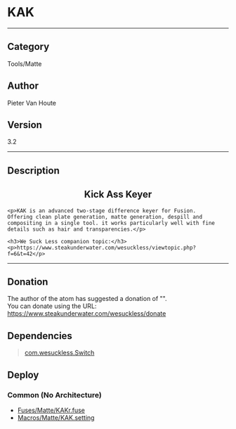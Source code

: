 # KAK
___

## Category
Tools/Matte

## Author
Pieter Van Houte

## Version
3.2

___

## Description
<h2 align="center">Kick Ass Keyer</h2>
	
	<p>KAK is an advanced two-stage difference keyer for Fusion.
	Offering clean plate generation, matte generation, despill and compositing in a single tool. it works particularly well with fine details such as hair and transparencies.</p>
	
	<h3>We Suck Less companion topic:</h3>
	<p>https://www.steakunderwater.com/wesuckless/viewtopic.php?f=6&t=42</p>
	

___

## Donation
The author of the atom has suggested a donation of "".  
You can donate using the URL: <a href="https://www.steakunderwater.com/wesuckless/donate">https://www.steakunderwater.com/wesuckless/donate</a>
## Dependencies

> [com.wesuckless.Switch](com.wesuckless.Switch.md)  
## Deploy

### Common (No Architecture)

<ul>
<li><a href="https://gitlab.com/WeSuckLess/Reactor/-/blob/master/Atoms/com.PieterVanHoute.KAK/Fuses/Matte/KAKr.fuse?ref_type=heads">Fuses/Matte/KAKr.fuse</a></li>
<li><a href="https://gitlab.com/WeSuckLess/Reactor/-/blob/master/Atoms/com.PieterVanHoute.KAK/Macros/Matte/KAK.setting?ref_type=heads">Macros/Matte/KAK.setting</a></li>
</ul>
